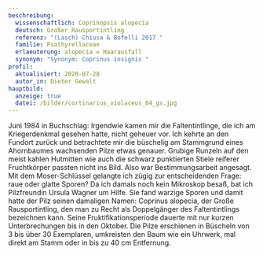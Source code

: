 ```yaml
---
beschreibung:
  wissenschaftlich: Coprinopsis alopecia
  deutsch: Großer Rausportintling
  referenz: "(Lasch) Chiusa & Bofelli 2017 "
  familie: Psathyrellaceae
  erlaeuterung: alopecia = Haarausfall
  synonym: "Synonym: Coprinus insignis "
profil:
  aktualisiert: 2020-07-28
  autor_in: Dieter Gewalt
hauptbild:
  anzeige: true
  datei: /bilder/cortinarius_violaceus_04_gs.jpg
---
```

Juni 1984 in Buchschlag: Irgendwie kamen mir die Faltentintlinge, die ich am Kriegerdenkmal gesehen hatte, nicht geheuer vor. Ich kehrte an den Fundort zurück und betrachtete mir die büschelig am Stammgrund eines Ahornbaumes wachsenden Pilze etwas genauer. Grubige Runzeln auf den meist kahlen Hutmitten wie auch die schwarz punktierten Stiele reiferer Fruchtkörper passten nicht ins Bild. Also war Bestimmungsarbeit angesagt. Mit dem Moser-Schlüssel gelangte ich zügig zur entscheidenden Frage: raue oder glatte Sporen? Da ich damals noch kein Mikroskop besaß, bat ich Pilzfreundin Ursula Wagner um Hilfe. Sie fand warzige Sporen und damit hatte der Pilz seinen damaligen Namen: Coprinus alopecia, der Große Rausportintling, den man zu Recht als Doppelgänger des Faltentintlings bezeichnen kann. Seine Fruktifikationsperiode dauerte mit nur kurzen Unterbrechungen bis in den Oktober. Die Pilze erschienen in Büscheln von 3 bis über 30 Exemplaren, umkreisten den Baum wie ein Uhrwerk, mal direkt am Stamm oder in bis zu 40 cm Entfernung.